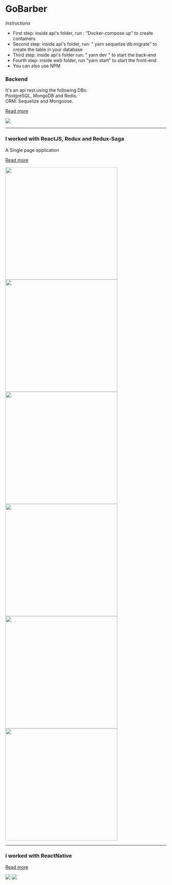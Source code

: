 <h1>GoBarber</h1>

<i>Instructions</i>
<ul>
  <li>First step: inside api's folder, run : "Docker-compose up"  to create containers</li>
  <li>Second step: inside api's folder,  run: " yarn sequelize db:migrate" to create the table in your database</li>
  <li>Third step: inside api's folder run: " yarn dev " to start the back-end</li>
  <li>Fourth step: inside web folder, run "yarn start" to start the front-end</li>
  <li> You can also use NPM</li>
</ul>
<h3>Backend</h3>
<p>It's an api rest using the following DBs: <br>
PostgreSQL, MongoDB and Redis.<br>
 ORM: Sequelize and Mongoose. <p>
<a href="https://github.com/jonathanwdev/GoBarber/tree/master/api">Read more</a><br>
  <p>
    <img src="zImages/backend.png" with="450">
  </p>
 <hr>

 <h3>I worked with ReactJS, Redux and Redux-Saga</h3>
 <p>A Single page application</p>
 <a href="https://github.com/jonathanwdev/GoBarber/tree/master/web">Read more</a><br>
 <p>
  <img src="zImages/print1.png" width="350">
  <img src="zImages/print2.png" width="350">
  <img src="zImages/print3.png" width="350">
  <img src="zImages/print4.png" width="350">
  <img src="zImages/print5.png" width="350">
  <img src="zImages/print6.png" width="350">
 </p>

 <hr>

<h3>I worked with ReactNative</h3>
<a href="https://github.com/jonathanwdev/GoBarber/tree/master/mobile">Read more</a><br>

 <p>
  <img src="zImages/mobile1.png" >
  <img src="zImages/mobile2.png" >
 
 </p>
